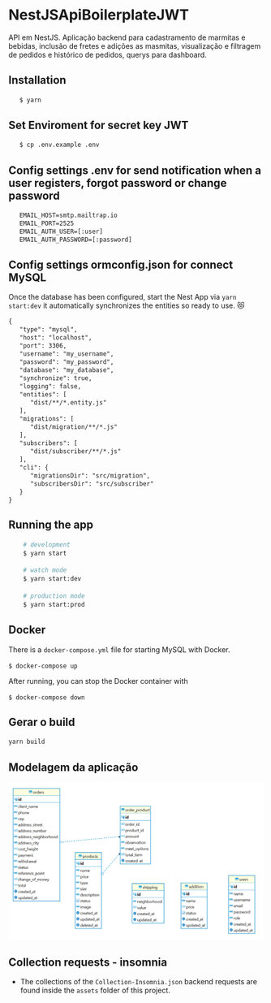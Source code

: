 # NestJSApiBoilerplateJWT

API em NestJS. Aplicação backend para cadastramento de marmitas e bebidas, inclusão de fretes e adições as masmitas, visualização e filtragem de pedidos e histórico de pedidos, querys para dashboard.

## Installation

```bash
   $ yarn
```

## Set Enviroment for secret key JWT

```bash
   $ cp .env.example .env
```

## Config settings .env for send notification when a user registers, forgot password or change password

```
   EMAIL_HOST=smtp.mailtrap.io
   EMAIL_PORT=2525
   EMAIL_AUTH_USER=[:user]
   EMAIL_AUTH_PASSWORD=[:password]
```

## Config settings ormconfig.json for connect MySQL
Once the database has been configured, start the Nest App via ```yarn start:dev``` it automatically synchronizes the entities so ready to use. :heart_eyes_cat:

```
{
   "type": "mysql",
   "host": "localhost",
   "port": 3306,
   "username": "my_username",
   "password": "my_password",
   "database": "my_database",
   "synchronize": true,
   "logging": false,
   "entities": [
      "dist/**/*.entity.js"
   ],
   "migrations": [
      "dist/migration/**/*.js"
   ],
   "subscribers": [
      "dist/subscriber/**/*.js"
   ],
   "cli": {
      "migrationsDir": "src/migration",
      "subscribersDir": "src/subscriber"
   }
}
```

## Running the app

```bash
    # development
    $ yarn start

    # watch mode
    $ yarn start:dev

    # production mode
    $ yarn start:prod
```

## Docker

There is a `docker-compose.yml` file for starting MySQL with Docker.

`$ docker-compose up`

After running, you can stop the Docker container with

`$ docker-compose down`

## Gerar o build

```bash
yarn build
```

## Modelagem da aplicação

<img src="https://raw.githubusercontent.com/ygor-salles/backend-deliveryMarmita/main/assets/modeloBD.PNG"
  alt="ModelagemBanco">
  
 ## Collection requests - insomnia
 
 - The collections of the `Collection-Insomnia.json` backend requests are found inside the `assets` folder of this project.
